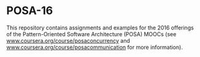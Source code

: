 POSA-16
=======

This repository contains assignments and examples for the 2016
offerings of the Pattern-Oriented Software Architecture (POSA) MOOCs
(see www.coursera.org/course/posaconcurrency and
www.coursera.org/course/posacommunication for more information).
